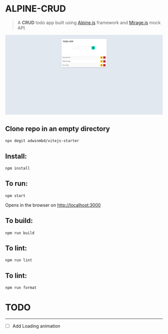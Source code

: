# ALPINE-CRUD

> A **CRUD** todo app built using [Alpine.js](https://github.com/alpinejs/alpine) framework and [Mirage.js](https://miragejs.com/) mock API.

![Home page](alpine-todos-crud.png)

## Clone repo in an empty directory

```
npx degit adwinmbd/vitejs-starter
```

## Install:

```
npm install
```

## To run:

```
npm start
```

Opens in the browser on [http://localhost:3000](http://localhost:3000)

## To build:

```
npm run build
```

## To lint:

```
npm run lint
```

## To lint:

```
npm run format
```

# TODO

---

- [ ] Add Loading animation

